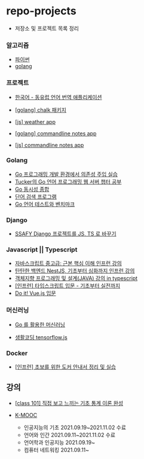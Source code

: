 # repo-projects
- 저장소 및 프로젝트 목록 정리

### 알고리즘

- [파이썬](https://github.com/jinsuSang/python-algorithm) 
- [golang](https://github.com/jinsuSang/golang-algorithm)

### 프로젝트

- [한국어 - 동유럽 언어 번역 애플리케이션](https://github.com/jinsuSang/east-europe-translator)

- [[golang] chalk 패키지](https://github.com/jinsuSang/chalk)
- [[js] weather app](https://github.com/jinsuSang/weather-app)
- [[golang] commandline notes app](https://github.com/jinsuSang/notes-app)
- [[js] commandline notes app](https://github.com/jinsuSang/note-app)

### Golang

- [Go 프로그래밍 개발 환경에서 의존성 주입 실습](https://github.com/jinsuSang/hands-on-DI-in-Go)
- [Tucker의 Go 언어 프로그래밍 웹 서버 챕터 공부](https://github.com/jinsuSang/golang-web-tutorial)
- [Go 동시성 종합](https://github.com/jinsuSang/golang-concurrency)
- [단어 검색 프로그램](https://github.com/jinsuSang/wordsearch)
- [Go 언어 테스트와 벤치마크](https://github.com/jinsuSang/golang-test-benchmark)

### Django

- [SSAFY Django 프로젝트를 JS, TS 로 바꾸기](https://github.com/jinsuSang/django-to-javascript)

### Javascript || Typescript

- [자바스크립트 중고급: 근본 핵심 이해 인프런 강의](https://github.com/jinsuSang/javascript-intermediate)
- [탄탄한 백엔드 NestJS, 기초부터 심화까지 인프런 강의](https://github.com/jinsuSang/nestjs-basic)
- [객체지향 프로그래밍 및 설계(JAVA) 강의 in typescript](https://github.com/jinsuSang/oop-in-typescript)
- [[인프런] 타입스크립트 입문 - 기초부터 실전까지](https://github.com/jinsuSang/typescript-basic)
- [Do it! Vue.js 입문](https://github.com/jinsuSang/vuejs-tutorial)

### 머신러닝

- [Go 를 활용한 머신러닝](https://github.com/jinsuSang/golang-machine-learning)

- [생활코딩 tensorflow.js](https://github.com/jinsuSang/tensorflow.js-coding-everyday)

### Docker

- [[인프런] 초보를 위한 도커 안내서 정리 및 실습](https://github.com/jinsuSang/docker-basic)

## 강의

- [[class 101] 직접 보고 느끼는 기초 통계 이론 완성](https://github.com/jinsuSang/statistics-basic)

- [K-MOOC](https://github.com/jinsuSang/kmooc)
  - 인공지능의 기초 2021.09.19~2021.11.02 수료
  - 언어와 인간 2021.09.11~2021.11.02 수료
  - 언어학과 인공지능 2021.09.19~
  - 컴퓨터 네트워킹 2021.09.11~
